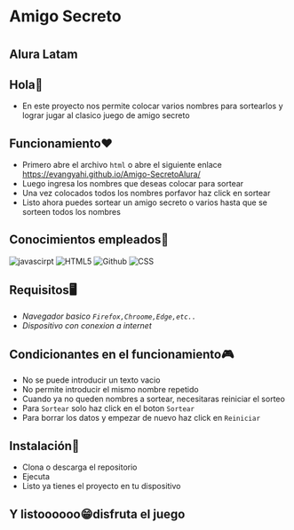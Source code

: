 # <h1>Amigo Secreto</h1>
# <h2>Alura Latam</h2>

## **Hola**🙌
- En este proyecto nos permite colocar varios nombres para sortearlos y lograr jugar al clasico juego de amigo secreto

## **Funcionamiento**❤️
- Primero abre el archivo <code>html</code> o abre el siguiente enlace https://evangyahi.github.io/Amigo-SecretoAlura/
- Luego ingresa los nombres que deseas colocar para sortear
- Una vez colocados todos los nombres porfavor haz click en sortear
- Listo ahora puedes sortear un amigo secreto o varios hasta que se sorteen todos los nombres

## **Conocimientos empleados**🧠
![javascirpt](https://img.shields.io/badge/-Javascript-black?logo=javascript)
![HTML5](https://img.shields.io/badge/-HTML5-black?logo=HTML5)
![Github](https://img.shields.io/badge/-Github-black?logo=Github)
![CSS](https://img.shields.io/badge/-CSS-black?logo=CSS)

## **Requisitos**🖥️
- *Navegador basico <code>Firefox,Chroome,Edge,etc..</code>*
- *Dispositivo con conexion a internet*

## **Condicionantes en el funcionamiento**🎮
- No se puede introducir un texto vacio
- No permite introducir el mismo nombre repetido
- Cuando ya no queden nombres a sortear, necesitaras reiniciar el sorteo
- Para <code>Sortear</code> solo haz click en el boton <code>Sortear</code>
- Para borrar los datos y empezar de nuevo haz click en <code>Reiniciar</code>

##  **Instalación**🤔
- Clona o descarga el repositorio
- Ejecuta
- Listo ya tienes el proyecto en tu dispositivo

## **Y listoooooo**😁**disfruta el juego**
